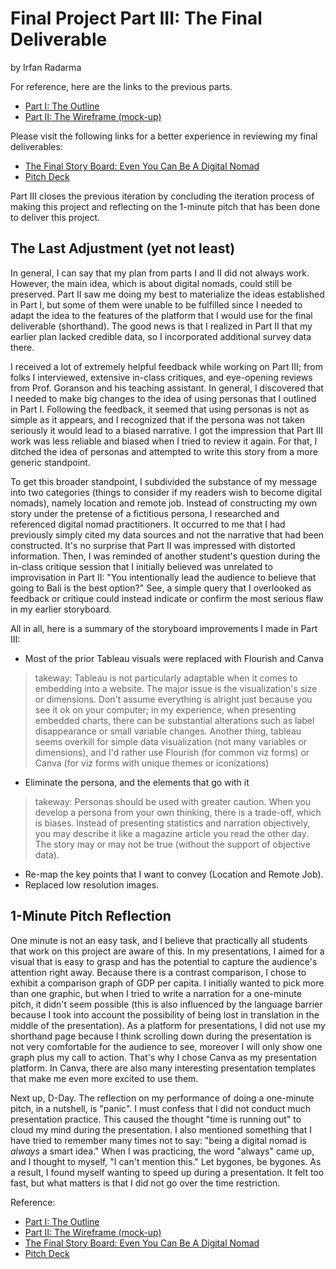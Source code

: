 # Final Project Part III: The Final Deliverable
by Irfan Radarma

For reference, here are the links to the previous parts.
- [Part I: The Outline](https://irfanradarma.github.io/94870/FinalProject)
- [Part II: The Wireframe (mock-up)](https://irfanradarma.github.io/94870/Project_Part2)

Please visit the following links for a better experience in reviewing my final deliverables:
- [The Final Story Board: Even You Can Be A Digital Nomad](https://carnegiemellon.shorthandstories.com/being-a-digital-nomad/index.html)
- [Pitch Deck](https://www.canva.com/design/DAFOp_5mqgc/q19m89QAAJOKZWV43X_LmQ/view?utm_content=DAFOp_5mqgc&utm_campaign=designshare&utm_medium=link&utm_source=publishpresent)

Part III closes the previous iteration by concluding the iteration process of making this project and reflecting on the 1-minute pitch that has been done to deliver this project.

## The Last Adjustment (yet not least)
In general, I can say that my plan from parts I and II did not always work. However, the main idea, which is about digital nomads, could still be preserved. Part II saw me doing my best to materialize the ideas established in Part I, but some of them were unable to be fulfilled since I needed to adapt the idea to the features of the platform that I would use for the final deliverable (shorthand). The good news is that I realized in Part II that my earlier plan lacked credible data, so I incorporated additional survey data there.

I received a lot of extremely helpful feedback while working on Part III; from folks I interviewed, extensive in-class critiques, and eye-opening reviews from Prof. Goranson and his teaching assistant. In general, I discovered that I needed to make big changes to the idea of using personas that I outlined in Part I. Following the feedback, it seemed that using personas is not as simple as it appears, and I recognized that if the persona was not taken seriously it would lead to a biased narrative. I got the impression that Part III work was less reliable and biased when I tried to review it again. For that, I ditched the idea of personas and attempted to write this story from a more generic standpoint.

To get this broader standpoint, I subdivided the substance of my message into two categories (things to consider if my readers wish to become digital nomads), namely location and remote job. Instead of constructing my own story under the pretense of a fictitious persona, I researched and referenced digital nomad practitioners. It occurred to me that I had previously simply cited my data sources and not the narrative that had been constructed. It's no surprise that Part II was impressed with distorted information. Then, I was reminded of another student's question during the in-class critique session that I initially believed was unrelated to improvisation in Part II: "You intentionally lead the audience to believe that going to Bali is the best option?" See, a simple query that I overlooked as feedback or critique could instead indicate or confirm the most serious flaw in my earlier storyboard.

All in all, here is a summary of the storyboard improvements I made in Part III:

- Most of the prior Tableau visuals were replaced with Flourish and Canva
> takeway: Tableau is not particularly adaptable when it comes to embedding into a website. The major issue is the visualization's size or dimensions. Don't assume everything is alright just because you see it ok on your computer; in my experience, when presenting embedded charts, there can be substantial alterations such as label disappearance or small variable changes. Another thing, tableau seems overkill for simple data visualization (not many variables or dimensions), and I'd rather use Flourish (for common viz forms) or Canva (for viz forms with unique themes or iconizations)
-  Eliminate the persona, and the elements that go with it
> takeway: Personas should be used with greater caution. When you develop a persona from your own thinking, there is a trade-off, which is biases. Instead of presenting statistics and narration objectively, you may describe it like a magazine article you read the other day. The story may or may not be true (without the support of objective data).
- Re-map the key points that I want to convey (Location and Remote Job).
- Replaced low resolution images.

## 1-Minute Pitch Reflection
One minute is not an easy task, and I believe that practically all students that work on this project are aware of this. In my presentations, I aimed for a visual that is easy to grasp and has the potential to capture the audience's attention right away. Because there is a contrast comparison, I chose to exhibit a comparison graph of GDP per capita. I initially wanted to pick more than one graphic, but when I tried to write a narration for a one-minute pitch, it didn't seem possible (this is also influenced by the language barrier because I took into account the possibility of being lost in translation in the middle of the presentation). As a platform for presentations, I did not use my shorthand page because I think scrolling down during the presentation is not very comfortable for the audience to see, moreover I will only show one graph plus my call to action. That's why I chose Canva as my presentation platform. In Canva, there are also many interesting presentation templates that make me even more excited to use them.

Next up, D-Day. The reflection on my performance of doing a one-minute pitch, in a nutshell, is "panic". I must confess that I did not conduct much presentation practice. This caused the thought "time is running out" to cloud my mind during the presentation. I also mentioned something that I have tried to remember many times not to say: "being a digital nomad is *always* a smart idea." When I was practicing, the word "always" came up, and I thought to myself, "I can't mention this." Let bygones, be bygones. As a result, I found myself wanting to speed up during a presentation. It felt too fast, but what matters is that I did not go over the time restriction.



Reference:
- [Part I: The Outline](https://irfanradarma.github.io/94870/FinalProject)
- [Part II: The Wireframe (mock-up)](https://irfanradarma.github.io/94870/Project_Part2)
- [The Final Story Board: Even You Can Be A Digital Nomad](https://carnegiemellon.shorthandstories.com/being-a-digital-nomad/index.html)
- [Pitch Deck](https://www.canva.com/design/DAFOp_5mqgc/q19m89QAAJOKZWV43X_LmQ/view?utm_content=DAFOp_5mqgc&utm_campaign=designshare&utm_medium=link&utm_source=publishpresent)
